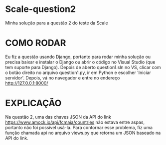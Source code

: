 # Scale-question2
Minha solução para a questão 2 do teste da Scale

# COMO RODAR

Eu fiz a questão usando Django, portanto para rodar minha solução ou precisa baixar e instalar o Django ou abrir o código no Visual Studio (que tem suporte para Django). Depois de aberto question1.sln no VS, clicar com o botão direito no arquivo question1.py, ir em Python e escolher 'Iniciar servidor'. Depois, vá no navegador e entre no endereço http://127.0.0.1:8000/

# EXPLICAÇÃO
Na questão 2, uma das chaves JSON da API do link https://www.amock.io/api/fcmaia/countries não estava entre aspas, portanto não foi possível usá-la. Para contornar esse problema, fiz uma função chamada api no arquivo views.py que retorna um JSON baseado na API do link.
